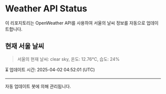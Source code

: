 
# Weather API Status

이 리포지토리는 OpenWeather API를 사용하여 서울의 날씨 정보를 자동으로 업데이트합니다.

## 현재 서울 날씨
> 서울의 현재 날씨: clear sky, 온도: 12.76°C, 습도: 24%

⏳ 업데이트 시간: 2025-04-02 04:52:01 (UTC)

---
자동 업데이트 봇에 의해 관리됩니다.
